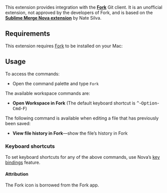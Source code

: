 This extension provides integration with the [**Fork**](https://git-fork.com) Git client. It is an unofficial extension, not approved by the developers of Fork, and is based on the [**Sublime Merge Nova extension**](https://github.com/natesilva/SublimeMerge.novaextension) by Nate Silva. 

## Requirements

This extension requires [Fork](https://git-fork.com) to be installed on your Mac:

## Usage

To access the commands:

- Open the command palette and type `Fork`

The available workspace commands are:

- **Open Workspace in Fork** (The default keyboard shortcut is <kbd>^</kbd>-<kbd>Option</kbd>-<kbd>Cmd</kbd>-<kbd>F</kbd>)

The following command is available when editing a file that has previously been saved:

- **View file history in Fork**—show the file’s history in Fork

### Keyboard shortcuts

To set keyboard shortcuts for any of the above commands, use Nova’s [key bindings](https://library.panic.com/nova/preferences/#key-bindings) feature.

#### Attribution

The Fork icon is borrowed from the Fork app.
